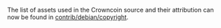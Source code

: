 The list of assets used in the Crowncoin source and their attribution can now be found in [contrib/debian/copyright](../contrib/debian/copyright).
